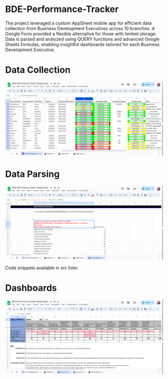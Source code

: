 # BDE-Performance-Tracker

The project leveraged a custom AppSheet mobile app for efficient data collection from Business Development Executives across 10 branches. A Google Form provided a flexible alternative for those with limited storage. Data is parsed and analyzed using QUERY functions and advanced Google Sheets formulas, enabling insightful dashboards tailored for each Business Development Executive.

Data Collection
===============

![](images/Data_Collection.png)

Data Parsing
============

![](images/Data_Parsing.png)

Code snippets available in src foler.

Dashboards
==========

![](images/Overview_Dashboard.png)
